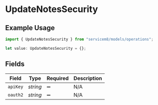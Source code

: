 # UpdateNotesSecurity

## Example Usage

```typescript
import { UpdateNotesSecurity } from "servicem8/models/operations";

let value: UpdateNotesSecurity = {};
```

## Fields

| Field              | Type               | Required           | Description        |
| ------------------ | ------------------ | ------------------ | ------------------ |
| `apiKey`           | *string*           | :heavy_minus_sign: | N/A                |
| `oauth2`           | *string*           | :heavy_minus_sign: | N/A                |